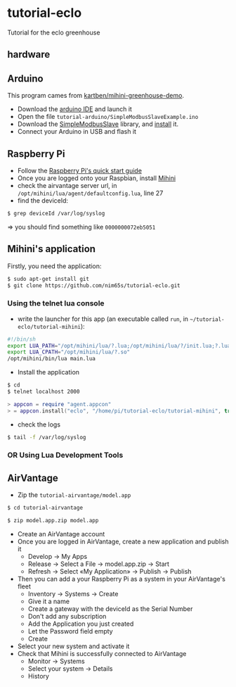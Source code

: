 tutorial-eclo
=============

Tutorial for the eclo greenhouse

hardware
--------

Arduino
-------

This program cames from [kartben/mihini-greenhouse-demo](https://github.com/kartben/mihini-greenhouse-demo).

* Download the [arduino IDE](http://arduino.cc/en/Main/Software) and launch it
* Open the file `tutorial-arduino/SimpleModbusSlaveExample.ino`
* Download the [SimpleModbusSlave](https://code.google.com/p/simple-modbus/downloads/detail?name=SimpleModbusSlaveV4.zip&can=2&q=) library, and [install](http://arduino.cc/en/Guide/Libraries) it.
* Connect your Arduino in USB and flash it

Raspberry Pi
------------

* Follow the [Raspberry Pi's quick start guide](http://www.raspberrypi.org/quick-start-guide)
* Once you are logged onto your Raspbian, install [Mihini](http://wiki.eclipse.org/Mihini/Install_Mihini#Others)
* check the airvantage server url, in `/opt/mihini/lua/agent/defaultconfig.lua`, line 27
* find the deviceId:

```bash
$ grep deviceId /var/log/syslog
```
=> you should find something like `0000000072eb5051`

Mihini's application
--------------------

Firstly, you need the application:
```bash
$ sudo apt-get install git
$ git clone https://github.com/nim65s/tutorial-eclo.git
```

### Using the telnet lua console

* write the launcher for this app (an executable called `run`, in `~/tutorial-eclo/tutorial-mihini`):
```bash
#!/bin/sh
export LUA_PATH="/opt/mihini/lua/?.lua;/opt/mihini/lua/?/init.lua;?.lua"
export LUA_CPATH="/opt/mihini/lua/?.so"
/opt/mihini/bin/lua main.lua
```
* Install the application
```bash
$ cd
$ telnet localhost 2000
```
```lua
> appcon = require "agent.appcon"
> = appcon.install("eclo", "/home/pi/tutorial-eclo/tutorial-mihini", true)
```
* check the logs
```bash
$ tail -f /var/log/syslog
```

### OR Using Lua Development Tools


AirVantage
----------

* Zip the `tutorial-airvantage/model.app`
```bash
$ cd tutorial-airvantage

$ zip model.app.zip model.app
```
* Create an AirVantage account
* Once you are logged in AirVantage, create a new application and publish it
    * Develop -> My Apps
    * Release -> Select a File -> model.app.zip -> Start
    * Refresh -> Select «My Application» -> Publish -> Publish
* Then you can add a your Raspberry Pi as a system in your AirVantage's fleet
    * Inventory -> Systems -> Create
    * Give it a name
    * Create a gateway with the deviceId as the Serial Number
    * Don't add any subscription
    * Add the Application you just created
    * Let the Password field empty
    * Create
* Select your new system and activate it
* Check that Mihini is successfully connected to AirVantage
    * Monitor -> Systems
    * Select your system -> Details
    * History
